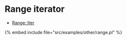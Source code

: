 # Range iterator

* [Range::Iter](https://metacpan.org/pod/Range::Iter)

{% embed include file="src/examples/other/range.pl" %}


